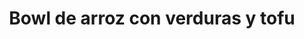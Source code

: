 ---
title: Bowl de arroz con verduras y tofu
description: Contiene arroz integral, tofu, zanahoria, pimientos, soja.
image: "/bowl-arroz-verduras.jpg"
type: "cena"
destacada: true
---
